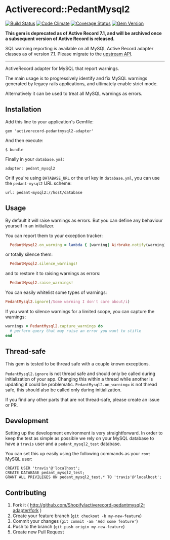 # Activerecord::PedantMysql2

[![Build Status](https://secure.travis-ci.org/Shopify/activerecord-pedantmysql2-adapter.png)](http://travis-ci.org/Shopify/activerecord-pedantmysql2-adapter)
[![Code Climate](https://codeclimate.com/github/Shopify/activerecord-pedantmysql2-adapter.png)](https://codeclimate.com/github/Shopify/activerecord-pedantmysql2-adapter)
[![Coverage Status](https://coveralls.io/repos/Shopify/activerecord-pedantmysql2-adapter/badge.png)](https://coveralls.io/r/Shopify/activerecord-pedantmysql2-adapter)
[![Gem Version](https://badge.fury.io/rb/activerecord-pedantmysql2-adapter.png)](http://badge.fury.io/rb/activerecord-pedantmysql2-adapter)

**This gem is deprecated as of Active Record 7.1, and will be archived once a subsequent version of Active Record is released.**

SQL warning reporting is available on all MySQL Active Record adapter classes as of version 7.1.
Please migrate to the [upstream API](https://edgeguides.rubyonrails.org/configuring.html#config-active-record-db-warnings-action).

---

ActiveRecord adapter for MySQL that report warnings.

The main usage is to progressively identify and fix MySQL warnings generated by legacy rails applications, and ultimately enable strict mode.

Alternatively it can be used to treat all MySQL warnings as errors.

## Installation

Add this line to your application's Gemfile:

    gem 'activerecord-pedantmysql2-adapter'

And then execute:

    $ bundle

Finally in your `database.yml`:

    adapter: pedant_mysql2

Or if you're using `DATABASE_URL` or the url key in `database.yml`, you can use the `pedant-mysql2` URL scheme:

    url: pedant-mysql2://host/database

## Usage

By default it will raise warnings as errors. But you can define any behaviour yourself in an initializer.

You can report them to your exception tracker:

```ruby
  PedantMysql2.on_warning = lambda { |warning| Airbrake.notify(warning) }
```

or totally silence them:

```ruby
  PedantMysql2.silence_warnings!
```

and to restore it to raising warnings as errors:

```ruby
  PedantMysql2.raise_warnings!
```

You can easily whitelist some types of warnings:

```ruby
PedantMysql2.ignore(/Some warning I don't care about/i)
```

If you want to silence warnings for a limited scope, you can capture the warnings:

```ruby
warnings = PedantMysql2.capture_warnings do
  # perform query that may raise an error you want to stifle
end
 ```

## Thread-safe

This gem is tested to be thread safe with a couple known exceptions.

`PedantMysql2.ignore` is not thread safe and should only be called during initialization of your app. Changing this within a thread while another is updating it could be problematic.
`PedantMysql2.on_warning=` is not thread safe, this should also be called only during initialization.

If you find any other parts that are not thread-safe, please create an issue or PR.

## Development

Setting up the development environment is very straightforward. In order to keep the test
as simple as possible we rely on your MySQL database to have a `travis` user and a
`pedant_mysql2_test` database.

You can set this up easily using the following commands as your `root` MySQL user:

```
CREATE USER 'travis'@'localhost';
CREATE DATABASE pedant_mysql2_test;
GRANT ALL PRIVILEGES ON pedant_mysql2_test.* TO 'travis'@'localhost';
```

## Contributing

1. Fork it ( http://github.com/Shopify/activerecord-pedantmysql2-adapter/fork )
2. Create your feature branch (`git checkout -b my-new-feature`)
3. Commit your changes (`git commit -am 'Add some feature'`)
4. Push to the branch (`git push origin my-new-feature`)
5. Create new Pull Request
